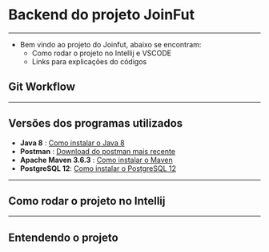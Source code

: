 # Backend do projeto JoinFut

---

* Bem vindo ao projeto do Joinfut, abaixo se encontram:
  * Como rodar o projeto no Intellij e VSCODE
  * Links para explicações do códigos

## Git Workflow



---

## Versões dos programas utilizados

* **Java 8** : [Como instalar o Java 8]()
* **Postman** : [Download do postman mais recente]()
* **Apache Maven 3.6.3** : [Como instalar o Maven]()
* **PostgreSQL 12**: [Como instalar o PostgreSQL 12]()

---

## Como rodar o projeto no Intellij

---

## Entendendo o projeto

